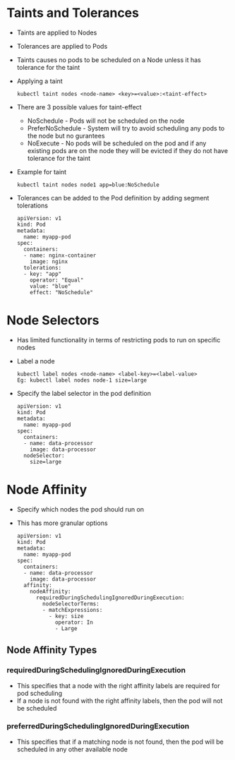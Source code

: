 # Taints and Tolerances

- Taints are applied to Nodes
- Tolerances are applied to Pods
- Taints causes no pods to be scheduled on a Node unless it has tolerance for the taint
- Applying a taint
  
      kubectl taint nodes <node-name> <key>=<value>:<taint-effect>

- There are 3 possible values for taint-effect
  - NoSchedule - Pods will not be scheduled on the node
  - PreferNoSchedule - System will try to avoid scheduling any pods to the node but no gurantees
  - NoExecute - No pods will be scheduled on the pod and if any existing pods are on the node they will be evicted if they do not have tolerance for the taint
- Example for taint

      kubectl taint nodes node1 app=blue:NoSchedule

- Tolerances can be added to the Pod definition by adding segment tolerations

      apiVersion: v1
      kind: Pod
      metadata:
        name: myapp-pod
      spec:
        containers:
        - name: nginx-container
          image: nginx
        tolerations:
        - key: "app"
          operator: "Equal"
          value: "blue"
          effect: "NoSchedule"

# Node Selectors

- Has limited functionality in terms of restricting pods to run on specific nodes
- Label a node

      kubectl label nodes <node-name> <label-key>=<label-value>
      Eg: kubectl label nodes node-1 size=large

- Specify the label selector in the pod definition

      apiVersion: v1
      kind: Pod
      metadata:
        name: myapp-pod
      spec:
        containers:
        - name: data-processor
          image: data-processor
        nodeSelector:
          size=large

# Node Affinity

- Specify which nodes the pod should run on
- This has more granular options

      apiVersion: v1
      kind: Pod
      metadata:
        name: myapp-pod
      spec:
        containers:
        - name: data-processor
          image: data-processor
        affinity:
          nodeAffinity:
            requiredDuringSchedulingIgnoredDuringExecution:
              nodeSelectorTerms:
              - matchExpressions:
                - key: size
                  operator: In
                  - Large

## Node Affinity Types

### requiredDuringSchedulingIgnoredDuringExecution
  - This specifies that a node with the right affinity labels are required for pod scheduling
  - If a node is not found with the right affinity labels, then the pod will not be scheduled
      
### preferredDuringSchedulingIgnoredDuringExecution
  - This specifies that if a matching node is not found, then the pod will be scheduled in any other available node
 
    
